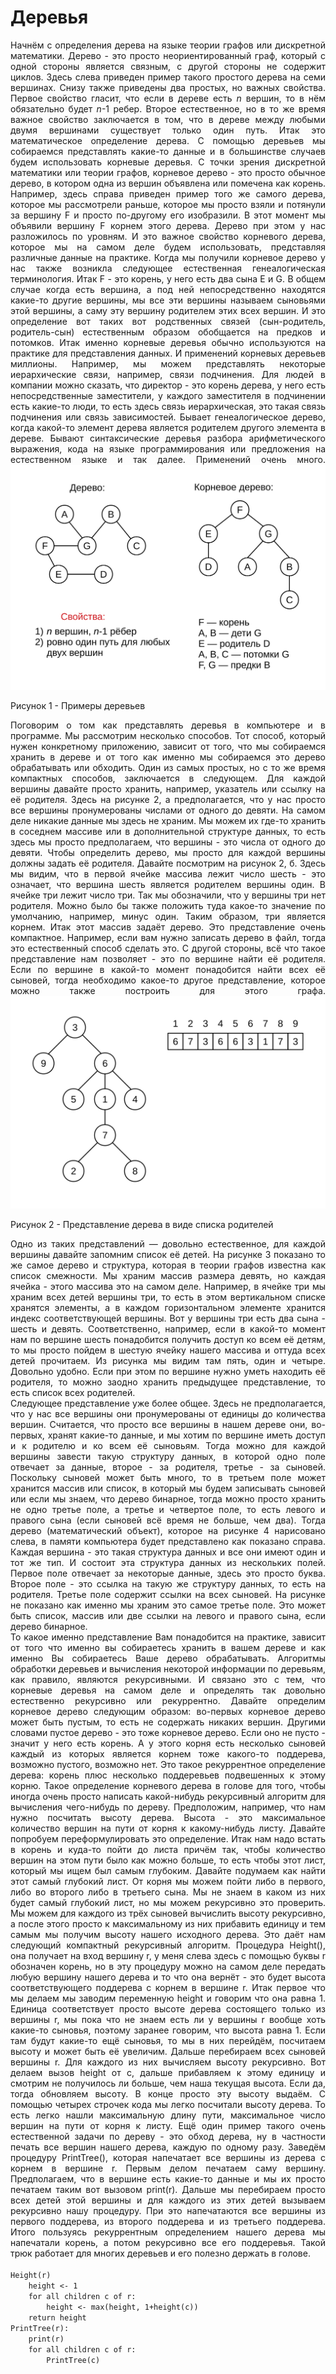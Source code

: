 <h1>Деревья</h1>
<div align="justify">
Начнём с определения дерева на языке теории графов или дискретной математики. Дерево - это просто неориентированный 
граф, который с одной стороны является связным, с другой стороны не содержит циклов. Здесь слева приведен пример такого
простого дерева на семи вершинах. Снизу также приведены два простых, но важных свойства. Первое свойство гласит, 
что если в дереве есть <em>n</em> вершин, то в нём обязательно будет <em>n</em>-1 ребер. Второе естественное, но в то же время важное 
свойство заключается в том, что в дереве между любыми двумя вершинами существует только один путь. Итак это 
математическое определение дерева. С помощью деревьев мы собираемся представлять какие-то данные и в большинстве 
случаев будем использовать корневые деревья. С точки зрения дискретной математики или теории графов, корневое дерево - 
это просто обычное дерево, в котором одна из вершин объявлена или помечена как корень. Например, здесь справа приведен 
пример того же самого дерева, которое мы рассмотрели раньше, которое мы просто взяли и потянули за вершину F и просто 
по-другому его изобразили. В этот момент мы объявили вершину F корнем этого дерева. Дерево при этом у нас разложилось 
по уровням. И это важное свойство корневого дерева, которое мы на самом деле будем использовать, представляя различные
данные на практике. Когда мы получили корневое дерево у нас также возникла следующее естественная генеалогическая 
терминология. Итак F - это корень, у него есть два сына E и G. В общем случае когда есть вершина, а под ней 
непосредственно находятся какие-то другие вершины, мы все эти вершины называем сыновьями этой вершины, а саму эту 
вершину родителем этих всех вершин. И это определение вот таких вот родственных связей (сын-родитель, родитель-сын)
естественным образом обобщается на предков и потомков. Итак именно корневые деревья обычно используются на практике 
для представления данных. И применений корневых деревьев миллионы. Например, мы можем представлять некоторые 
иерархические связи, например, связи подчинения. Для людей в компании можно сказать, что директор - это 
корень дерева, у него есть непосредственные заместители, у каждого заместителя в подчинении есть какие-то люди, то 
есть здесь связь иерархическая, это такая связь подчинения или связь зависимостей. Бывает генеалогическое дерево, 
когда какой-то элемент дерева является родителем другого элемента в дереве. Бывают синтаксические деревья разбора 
арифметического выражения, кода на языке программирования или предложения на естественном языке и так далее. Применений 
очень много.
<img src="/images/trees/image1.svg" alt="примеры деревьев" />
<p>Рисунок 1 - Примеры деревьев</p>
</div>
<div align="justify">
Поговорим о том как представлять деревья в компьютере и в программе. Мы рассмотрим несколько 
способов. Тот способ, который нужен конкретному приложению, зависит от того, что мы собираемся хранить в дереве и от 
того как именно мы собираемся это дерево обрабатывать или обходить. Один из самых простых, но с то же время компактных 
способов, заключается в следующем. Для каждой вершины давайте просто хранить, например, указатель или ссылку на её 
родителя. Здесь на рисунке 2, а предполагается, что у нас просто все вершины пронумерованы числами от одного до девяти. 
На самом деле никакие данные мы здесь не храним. Мы можем их где-то хранить в соседнем массиве или в дополнительной 
структуре данных, то есть здесь мы просто предполагаем, что вершины - это числа от одного до девяти. Чтобы
определить дерево, мы просто для каждой вершины должны задать её родителя. Давайте 
посмотрим на рисунок 2, б. Здесь мы видим, что в первой ячейке массива лежит число шесть - это означает, что вершина 
шесть является родителем вершины один. В ячейке три лежит число три. Так мы обозначили, что у вершины три нет родителя. 
Можно было бы также положить туда какое-то значение по умолчанию, например, минус один. Таким образом, три 
является корнем. Итак этот массив задаёт дерево. Это представление очень компактное. Например, если вам нужно 
записать дерево в файл, тогда это естественный способ сделать это. С другой стороны, всё что такое представление 
нам позволяет - это по вершине найти её родителя. Если по вершине в какой-то момент понадобится найти всех её 
сыновей, тогда необходимо какое-то другое представление, которое можно также построить для этого графа.
<img src="/images/trees/image2.svg" alt="Представление дерева в виде списка родителей" />
<p>Рисунок 2 - Представление дерева в виде списка родителей</p>
</div>
<div align="justify">
Одно из таких представлений — довольно естественное, для каждой вершины давайте запомним список её детей. На рисунке 3 показано 
то же самое дерево и структура, которая в теории графов известна как список смежности. Мы храним массив 
размера девять, но каждая ячейка - этого массива это на самом деле. Например, в ячейке три мы храним всех детей вершины 
три, то есть в этом вертикальном списке хранятся элементы, а в каждом горизонтальном элементе хранится индекс 
соответствующей вершины. Вот у вершины три есть два сына - шесть и девять. 
Соответственно, например, если в какой-то момент нам по вершине шесть понадобится получить доступ ко всем её детям, 
то мы просто пойдем в шестую ячейку нашего массива и оттуда всех детей прочитаем. Из рисунка мы видим там пять, один и 
четыре. Довольно удобно. Если при этом по вершине нужно уметь находить её родителя, то можно заодно хранить предыдущее 
представление, то есть список всех родителей.
</div>
<div align="justify">
Следующее представление уже более общее. Здесь не предполагается, что у нас все вершины они пронумерованы от единицы 
до количества вершин. Считается, что просто все вершины в нашем дереве они, во-первых, хранят какие-то данные, и мы 
хотим по вершине иметь доступ и к родителю и ко всем её сыновьям. Тогда можно для каждой вершины завести такую 
структуру данных, в которой одно поле отвечает за данные, второе - за родителя, третье - за сыновей. Поскольку 
сыновей может быть много, то в третьем поле может хранится массив или список, в который мы будем записывать сыновей или если
мы знаем, что дерево бинарное, тогда можно просто хранить не одно третье поле, а третье и четвертое поле, то есть 
левого и правого сына (если сыновей всё время не больше, чем два). Тогда дерево (математический объект), которое на 
рисунке 4 нарисовано слева, в памяти компьютера будет представлено как показано справа. Каждая вершина - это такая 
структура данных и все они имеют один и тот же тип. И состоит эта структура данных из нескольких полей. Первое поле 
отвечает за некоторые данные, здесь это просто буква. Второе поле - это ссылка на такую же структуру данных, то 
есть на родителя. Третье поле содержит ссылки на всех сыновей. На рисунке не показано как именно мы храним это самое 
третье поле. Это может быть список, массив или две ссылки на левого и правого сына, если дерево бинарное.</div>
<div align="justify">
То какое именно представление Вам понадобится на практике, зависит от того что именно вы собираетесь хранить в вашем дереве и 
как именно Вы собираетесь Ваше дерево обрабатывать. Алгоритмы обработки деревьев и вычисления некоторой информации по 
деревьям, как правило, являются рекурсивными. И связано это с тем, что корневые деревья на самом деле и определять так 
довольно естественно рекурсивно или рекуррентно. Давайте определим корневое дерево следующим образом: во-первых 
корневое дерево может быть пустым, то есть не содержать никаких вершин. Другими словами пустое дерево - это тоже 
корневое дерево. Если оно не пусто - значит у него есть корень. А у этого корня есть несколько сыновей каждый из 
которых является корнем тоже какого-то поддерева, возможно пустого, возможно нет. Это такое 
рекуррентное определение дерева: корень плюс несколько поддеревьев подвешенных к этому корню. Такое определение 
корневого дерева в голове для того, чтобы иногда очень просто написать какой-нибудь рекурсивный алгоритм для вычисления
чего-нибудь по дереву. Предположим, например, что нам нужно посчитать высоту дерева. Высота - это максимальное 
количество вершин на пути от корня к какому-нибудь листу. Давайте попробуем переформулировать это определение. 
Итак нам надо встать в корень и куда-то пойти до листа причём так, чтобы количество вершин на этом пути было как можно 
больше, то есть чтобы этот лист, который мы ищем был самым глубоким. Давайте подумаем как найти этот самый глубокий лист. 
От корня мы можем пойти либо в первого, либо во второго либо в третьего сына. Мы не знаем в каком из них будет самый
глубокий лист, но мы можем рекурсивно это проверить. Мы можем для каждого из трёх сыновей вычислить высоту 
рекурсивно, а после этого просто к максимальному из них прибавить единицу и тем самым мы получим высоту нашего 
исходного дерева. Это даёт нам следующий компактный рекурсивный алгоритм. Процедура Height(), она получает на вход 
вершину r, у меня слева здесь с помощью буквы r обозначен корень, но в эту процедуру можно на самом деле передать 
любую вершину нашего дерева и то что она вернёт - это будет высота соответствующего поддерева с 
корнем в вершине r. Итак первое что мы делаем мы заводим переменную height и говорим что она равна 1. Единица 
соответствует просто высоте дерева состоящего только из вершины r, мы пока что не знаем есть ли у вершины r вообще 
хоть какие-то сыновья, поэтому заранее говорим, что высота равна 1. Если там будут какие-то ещё сыновья, то мы в них 
перейдём, посчитаем высоту и может быть её увеличим. Дальше перебираем всех сыновей вершины r. Для 
каждого из них вычисляем высоту рекурсивно. Вот делаем вызов height от c, дальше прибавляем к этому единицу и смотрим 
не получилось ли больше, чем наша текущая высота. Если да, тогда обновляем высоту. В конце просто эту высоту 
выдаём. С помощью четырех строчек кода мы легко посчитали высоту дерева. То есть легко нашли максимальную длину 
пути, максимальное число вершин на пути от корня к листу. Ещё один пример такого очень естественной 
задачи по дереву - это обход дерева, ну в частности печать все вершин нашего дерева, каждую по одному разу. Заведём 
процедуру PrintTree(), которая напечатает все вершины из дерева с корнем в вершине r. Первым делом печатаем 
саму вершину. Предполагаем, что в вершине есть какие-то данные и мы их просто печатаем таким 
вот вызовом print(r). Дальше мы перебираем просто всех детей этой вершины и для каждого из этих детей вызываем 
рекурсивно нашу процедуру. При это напечатаются все вершины из первого поддерева, из второго поддерева и из 
третьего поддерева. Итого пользуясь рекуррентным определением нашего дерева мы напечатали корень, а потом рекурсивно 
все его поддеревья. Такой трюк работает для многих деревьев и его полезно держать в голове.</div>
<code>
Height(r)
    height <- 1
    for all children c of r:
        height <- max(height, 1+height(c))
    return height
PrintTree(r):
    print(r)
    for all children c of r:
        PrintTree(c)
</code>